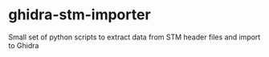 # ghidra-stm-importer
Small set of python scripts to extract data from STM header files and import to Ghidra
